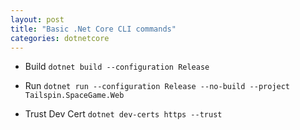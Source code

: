 ```yaml
---
layout: post
title: "Basic .Net Core CLI commands"
categories: dotnetcore
---
```


* Build
`dotnet build --configuration Release`

* Run
`dotnet run --configuration Release --no-build --project Tailspin.SpaceGame.Web`

* Trust Dev Cert
`dotnet dev-certs https --trust`
